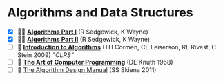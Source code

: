 # Algorithms and Data Structures

- [x] 👨‍🏫 [**Algorithms Part I**](https://www.coursera.org/learn/algorithms-part1) (R Sedgewick, K Wayne)
- [x] 👨‍🏫 [**Algorithms Part II**](https://www.coursera.org/learn/algorithms-part2) (R Sedgewick, K Wayne)
- [ ] 📖 [**Introduction to Algorithms**](https://mitpress.mit.edu/books/introduction-algorithms-fourth-edition) (TH Cormen, CE Leiserson, RL Rivest, C Stein 2009) _"CLRS"_
- [ ] 📖 [**The Art of Computer Programming**](https://www-cs-faculty.stanford.edu/~knuth/taocp.html) (DE Knuth 1968)
- [ ] 📖 [The Algorithm Design Manual](https://www.amazon.com/Algorithm-Design-Manual-Steven-Skiena/dp/1848000693/?pldnSite=1) (SS Skiena 2011)
